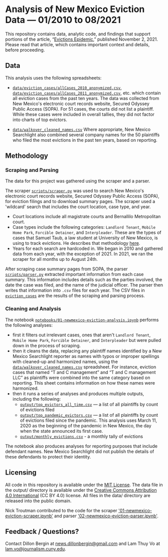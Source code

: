 # Analysis of New Mexico Eviction Data  — 01/2010 to 08/2021

This repository contains data, analytic code, and findings that support portions of the article, “[Evictions Epidemic](https://searchlightnm.org/eviction-epidemic),” published November 2, 2021. Please read that article, which contains important context and details, before proceeding.

## Data

This analysis uses the following spreadsheets:
- [`data/eviction_cases/allCases_2010_anonymized.csv`](data/eviction_cases/allCases_2010_anonymized.csv), [`data/eviction_cases/allCases_2011_anonymized.csv`](data/eviction_cases/allCases_2011_anonymized.csv), etc. which contain all eviction cases from the past ten years. The data was collected from New Mexico's electronic court records website, Secured Odyssey Public Access (SOPA). For 51 cases, the courts did not list a plaintiff. While these cases were included in overall tallies, they did not factor into charts of top evictors.

- [`data/walkover_cleaned_names.csv`](data/walkover_cleaned_names.csv) Where appropriate, New Mexico Searchlight also combined several company names for the 50 plaintiffs who filed the most evictions in the past ten years, based on reporting.

## Methodology

### Scraping and Parsing
The data for this project was gathered using the scraper and a parser.

The scraper [`scripts/scraper.py`](scripts/scraper.py) was used to search New Mexico's electronic court records website, Secured Odyssey Public Access (SOPA), for eviction filings and to download summary pages. The scraper used a 'wildcard' search that includes the court location, case type, and year.
- Court locations include all magistrate courts and Bernallilo Metropolitan court.
- Case types include the following categories: `Landlord Tenant`, `Mobile Home Park`, `Forcible Detainer`, and `Interpleader`. These are the types of cases that Samuel Taub, a law student at University of New Mexico, is using to track evictions. He describes that methodology [here](https://www.nmevictions.org/?page_id=903). 
- Years for each search are hardcoded in. We began in 2010 and gathered data from each year, with the exception of 2021. In 2021, we ran the scraper for all months up to August 24th.

After scraping case summary pages from SOPA, the parser [`scripts/parser.py`](scripts/parser.py) extracted important information from each case summary. This information includes details such as the parties involved, the date the case was filed, and the name of the judicial officer. The parser then writes that information into `.csv` files for each year. The CSV files in [`eviction_cases`](eviction_cases) are the results of the scraping and parsing process.

### Cleaning and Analysis
The notebook [`notebooks/01-newmexico-eviction-analysis.ipynb`](notebooks/01-newmexico-eviction-analysis.ipynb) performs the following analyses:

- first it filters out irrelevant cases, ones that aren't `Landlord Tenant`, `Mobile Home Park`, `Forcible Detainer`, and `Interpleader` but were pulled down in the process of scraping.
- then it cleans the data, replacing any plaintiff names identified by a New Mexico Searchlight reporter as names with typos or improper spellings with cleaned-up and harmonized names, using the [`data/walkover_cleaned_names.csv`](data/walkover_cleaned_names.csv) spreadsheet. For instance, eviction cases that named “T and C management” and “T and C management LLC” as plaintiffs were combined into the same category based on reporting. This sheet contains information on how these names were harmonized.
- then it runs a series of analyses and produces multiple outputs, including the following:
  - [`output/top_evictors_all_time.csv`](output/top_evictors_all_time.csv) — a list of all plaintiffs by count of evictions filed
  - [`output/top_pandemic_evictors.csv`](output/top_pandemic_evictors.csv) — a list of all plaintiffs by count of evictions filed since the pandemic. This analysis uses March 11, 2020 as the beginning of the pandemic in New Mexico, the day when the state announced its first case.
  - [`output/monthly_evictions.csv`](output/monthly_evictions.csv) - a monthly tally of evictions

The notebook also produces analyses for reporting purposes that include defendant names. New Mexico Searchlight did not publish the details of these defendants to protect their identity. 

## Licensing

All code in this repository is available under the [MIT License](https://opensource.org/licenses/MIT). The data file in the output/ directory is available under the [Creative Commons Attribution 4.0 International](https://creativecommons.org/licenses/by/4.0/) (CC BY 4.0) license. All files in the data/ directory are released into the public domain.

Nick Troutman contributed to the code for the scraper ['01-newmexico-eviction-scraper.ipynb'](01-newmexico-eviction-scraper.ipynb) and parser ['02-newmexico-eviction-parser.ipynb'](02-newmexico-eviction-parser.ipynb).

## Feedback / Questions?

Contact Dillon Bergin  at news.dillonbergin@gmail.com and Lam Thuy Vo at lam.vo@journalism.cuny.edu.
